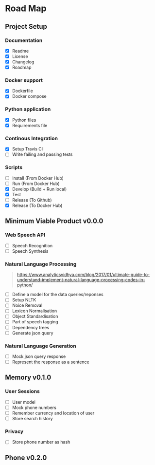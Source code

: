 # Road Map

## Project Setup

### Documentation
- [x] Readme
- [x] License
- [x] Changelog
- [x] Roadmap

### Docker support
- [x] Dockerfile
- [x] Docker compose

### Python application
- [x] Python files
- [x] Requirements file

### Continous Integration
- [x] Setup Travis CI
- [ ] Write failing and passing tests

### Scripts
- [ ] Install (From Docker Hub)
- [ ] Run (From Docker Hub)
- [x] Develop (Build + Run local)
- [x] Test
- [ ] Release (To Github)
- [x] Release (To Docker Hub)

## Minimum Viable Product v0.0.0

### Web Speech API
- [ ] Speech Recognition
- [ ] Speech Synthesis

### Natural Language Processing
> https://www.analyticsvidhya.com/blog/2017/01/ultimate-guide-to-understand-implement-natural-language-processing-codes-in-python/
- [ ] Define a model for the data queries/reponses
- [ ] Setup NLTK
- [ ] Noice Removal
- [ ] Lexicon Normalisation
- [ ] Object Standardisation
- [ ] Part of speech tagging
- [ ] Dependency trees
- [ ] Generate json query

### Natural Language Generation
- [ ] Mock json query response
- [ ] Represent the response as a sentence

## Memory v0.1.0

### User Sessions
- [ ] User model
- [ ] Mock phone numbers
- [ ] Remember currency and location of user 
- [ ] Store search history

### Privacy
- [ ] Store phone number as hash

## Phone v0.2.0 


